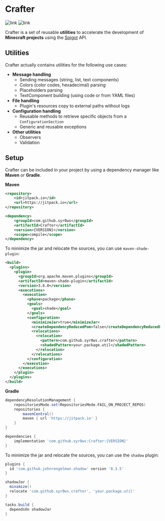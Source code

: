 # Crafter

![link](https://img.shields.io/badge/API-Spigot-blue) ![link](https://img.shields.io/badge/Version-1.17+-yellow)

Crafter is a set of reusable **utilities** to accelerate the development of **Minecraft projects** using the [Spigot](https://hub.spigotmc.org/javadocs/spigot/) API.

## Utilities

Crafter actually contains utilities for the following use cases:
- **Message handling**
  - Sending messages (string, list, text components)
  - Colors (color codes, hexadecimal) parsing
  - Placeholders parsing
  - TextComponent building (using code or from YAML files)
- **File handling**
  - Plugin's resources copy to external paths without logs
- **Configuration handling**
  - Reusable methods to retrieve specific objects from a `ConfigurationSection`
  - Generic and reusable exceptions
- **Other utilities**
  - Observers
  - Validation

## Setup

Crafter can be included in your project by using a dependency manager like **Maven** or **Gradle**.

**Maven**
```xml
<repository>
    <id>jitpack.io</id>
    <url>https://jitpack.io</url>
</repository>

<dependency>
    <groupId>com.github.syr0ws</groupId>
    <artifactId>Crafter</artifactId>
    <version>{VERSION}</version>
    <scope>compile</scope>
</dependency>
```

To minimize the jar and relocate the sources, you can use `maven-shade-plugin`:
```xml
<build>
  <plugins>
    <plugin>
      <groupId>org.apache.maven.plugins</groupId>
      <artifactId>maven-shade-plugin</artifactId>
      <version>3.6.0</version>
      <executions>
        <execution>
          <phase>package</phase>
          <goals>
            <goal>shade</goal>
          </goals>
          <configuration>
            <minimizeJar>true</minimizeJar>
            <createDependencyReducedPom>false</createDependencyReducedPom>
            <relocations>
              <relocation>
                <pattern>com.github.syr0ws.crafter</pattern>
                <shadedPattern>your.package.util</shadedPattern>
              </relocation>
            </relocations>
          </configuration>
        </execution>
      </executions>
    </plugin>
  </plugins>
</build>
```

**Gradle**
```groovy
dependencyResolutionManagement {
    repositoriesMode.set(RepositoriesMode.FAIL_ON_PROJECT_REPOS)
    repositories {
        mavenCentral()
        maven { url 'https://jitpack.io' }
    }
}

dependencies {
    implementation 'com.github.syr0ws:Crafter:{VERSION}'
}
```
To minimize the jar and relocate the sources, you can use the `shadow` plugin:
```groovy
plugins {
  id 'com.github.johnrengelman.shadow' version '8.3.5'
}

shadowJar {
  minimize()
  relocate 'com.github.syr0ws.crafter', 'your.package.util'
}

tasks.build {
  dependsOn shadowJar
}
```

